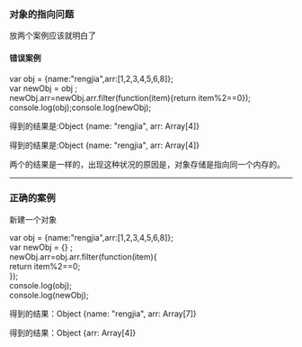 <h3>对象的指向问题</h3>
<p>放两个案例应该就明白了</p>
<h4>错误案例</h4>
<p>
var obj = {name:"rengjia",arr:[1,2,3,4,5,6,8]};<br>
var newObj = obj ;<br>
newObj.arr=newObj.arr.filter(function(item){return item%2==0});<br>
console.log(obj);console.log(newObj);<br>
</p>
<p>得到的结果是:Object {name: "rengjia", arr: Array[4]}</p>
<p>得到的结果是:Object {name: "rengjia", arr: Array[4]}</p>
<p>两个的结果是一样的，出现这种状况的原因是，对象存储是指向同一个内存的。</p>
<hr/>
<h3>正确的案例</h3>
<p>新建一个对象</p>
<p>
var obj = {name:"rengjia",arr:[1,2,3,4,5,6,8]};<br>
var newObj = {} ;<br>
newObj.arr=obj.arr.filter(function(item){<br>
    return item%2==0;<br>
});<br>
console.log(obj);<br>
console.log(newObj);<br>
</p>
<p>得到的结果：Object {name: "rengjia", arr: Array[7]}</p>
<p>得到的结果：Object {arr: Array[4]}</p>